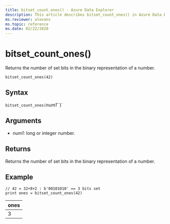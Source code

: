 ```yaml
---
title: bitset_count_ones() - Azure Data Explorer
description: This article describes bitset_count_ones() in Azure Data Explorer.
ms.reviewer: alexans
ms.topic: reference
ms.date: 02/22/2020
---
```

# bitset_count_ones()

Returns the number of set bits in the binary representation of a number.

```kusto
bitset_count_ones(42)
```

## Syntax

`bitset_count_ones(`*num1*``)`

## Arguments

* *num1*: long or integer number.

## Returns

Returns the number of set bits in the binary representation of a number.

## Example

<!-- csl: https://help.kusto.windows.net/Samples -->
```kusto
// 42 = 32+8+2 : b'00101010' == 3 bits set
print ones = bitset_count_ones(42) 
```

|ones|
|---|
|3|
